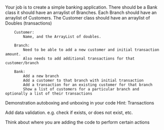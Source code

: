 Your job is to create a simple banking application. There should be a Bank class it should have an arraylist of Branches.
Each Branch should have an arraylist of Customers. The Customer class should have an arraylist of Doubles (transactions)
        
        Customer:
            Name, and the ArrayList of doubles.
        
        Branch:
            Need to be able to add a new customer and initial transaction amount.
            Also needs to add additional transactions for that customer/branch
        
        Bank:
            Add a new branch
            Add a customer to that branch with initial transaction
            Add a transaction for an existing customer for that branch
            Show a list of customers for a particular branch and optionally a list of their transactions

Demonstration autoboxing and unboxing in your code
        Hint: Transactions

Add data validation.
            e.g. check if exists, or does not exist, etc.

Think about where you are adding the code to perform certain actions
